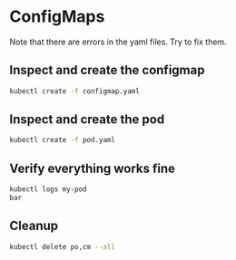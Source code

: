 # ConfigMaps

Note that there are errors in the yaml files. Try to fix them.

## Inspect and create the configmap

```bash
kubectl create -f configmap.yaml
```

## Inspect and create the pod

```bash
kubectl create -f pod.yaml
```

## Verify everything works fine

```bash
kubectl logs my-pod
bar
```

## Cleanup

```bash
kubectl delete po,cm --all
```
